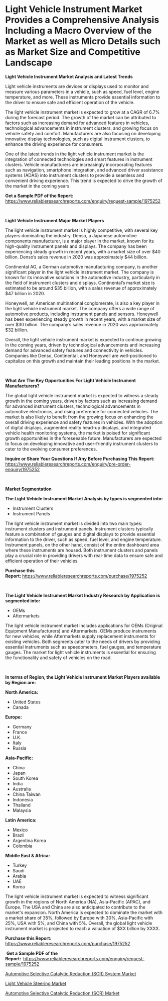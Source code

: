 <p><h1>Light Vehicle Instrument Market Provides a Comprehensive Analysis Including a Macro Overview of the Market as well as Micro Details such as Market Size and Competitive Landscape</h1></p><p><strong>Light Vehicle Instrument Market Analysis and Latest Trends</strong></p>
<p><p>Light vehicle instruments are devices or displays used to monitor and measure various parameters in a vehicle, such as speed, fuel level, engine temperature, and more. These instruments provide essential information to the driver to ensure safe and efficient operation of the vehicle.</p><p>The light vehicle instrument market is expected to grow at a CAGR of 6.7% during the forecast period. The growth of the market can be attributed to factors such as increasing demand for advanced features in vehicles, technological advancements in instrument clusters, and growing focus on vehicle safety and comfort. Manufacturers are also focusing on developing innovative display technologies, such as digital instrument clusters, to enhance the driving experience for consumers.</p><p>One of the latest trends in the light vehicle instrument market is the integration of connected technologies and smart features in instrument clusters. Vehicle manufacturers are increasingly incorporating features such as navigation, smartphone integration, and advanced driver assistance systems (ADAS) into instrument clusters to provide a seamless and convenient driving experience. This trend is expected to drive the growth of the market in the coming years.</p></p>
<p><strong>Get a Sample PDF of the Report:&nbsp;</strong> <a href="https://www.reliableresearchreports.com/enquiry/request-sample/1975252">https://www.reliableresearchreports.com/enquiry/request-sample/1975252</a></p>
<p>&nbsp;</p>
<p><strong>Light Vehicle Instrument Major Market Players</strong></p>
<p><p>The light vehicle instrument market is highly competitive, with several key players dominating the industry. Denso, a Japanese automotive components manufacturer, is a major player in the market, known for its high-quality instrument panels and displays. The company has been experiencing steady growth in recent years, with a market size of over $40 billion. Denso’s sales revenue in 2020 was approximately $44 billion.</p><p>Continental AG, a German automotive manufacturing company, is another significant player in the light vehicle instrument market. The company is known for its innovative solutions in the automotive industry, particularly in the field of instrument clusters and displays. Continental’s market size is estimated to be around $35 billion, with a sales revenue of approximately $47 billion in 2020.</p><p>Honeywell, an American multinational conglomerate, is also a key player in the light vehicle instrument market. The company offers a wide range of automotive products, including instrument panels and sensors. Honeywell has been experiencing steady growth in recent years, with a market size of over $30 billion. The company’s sales revenue in 2020 was approximately $32 billion.</p><p>Overall, the light vehicle instrument market is expected to continue growing in the coming years, driven by technological advancements and increasing demand for advanced safety features and connectivity in vehicles. Companies like Denso, Continental, and Honeywell are well-positioned to capitalize on this growth and maintain their leading positions in the market.</p></p>
<p>&nbsp;</p>
<p><strong>What Are The Key Opportunities For Light Vehicle Instrument Manufacturers?</strong></p>
<p><p>The global light vehicle instrument market is expected to witness a steady growth in the coming years, driven by factors such as increasing demand for advanced instrument clusters, technological advancements in automotive electronics, and rising preference for connected vehicles. The market is also likely to benefit from the growing focus on enhancing the overall driving experience and safety features in vehicles. With the adoption of digital displays, augmented reality head-up displays, and integrated vehicle health monitoring systems, the market is poised for significant growth opportunities in the foreseeable future. Manufacturers are expected to focus on developing innovative and user-friendly instrument clusters to cater to the evolving consumer preferences.</p></p>
<p><strong>Inquire or Share Your Questions If Any Before Purchasing This Report:</strong> <a href="https://www.reliableresearchreports.com/enquiry/pre-order-enquiry/1975252">https://www.reliableresearchreports.com/enquiry/pre-order-enquiry/1975252</a></p>
<p>&nbsp;</p>
<p><strong>Market Segmentation</strong></p>
<p><strong>The Light Vehicle Instrument Market Analysis by types is segmented into:</strong></p>
<p><ul><li>Instrument Clusters</li><li>Instrument Panels</li></ul></p>
<p><p>The light vehicle instrument market is divided into two main types: instrument clusters and instrument panels. Instrument clusters typically feature a combination of gauges and digital displays to provide essential information to the driver, such as speed, fuel level, and engine temperature. Instrument panels, on the other hand, consist of the entire dashboard area where these instruments are housed. Both instrument clusters and panels play a crucial role in providing drivers with real-time data to ensure safe and efficient operation of their vehicles.</p></p>
<p><strong>Purchase this Report:&nbsp;</strong><a href="https://www.reliableresearchreports.com/purchase/1975252">https://www.reliableresearchreports.com/purchase/1975252</a></p>
<p>&nbsp;</p>
<p><strong>The Light Vehicle Instrument Market Industry Research by Application is segmented into:</strong></p>
<p><ul><li>OEMs</li><li>Aftermarkets</li></ul></p>
<p><p>The light vehicle instrument market includes applications for OEMs (Original Equipment Manufacturers) and Aftermarkets. OEMs produce instruments for new vehicles, while Aftermarkets supply replacement instruments for existing vehicles. Both segments cater to the needs of drivers by providing essential instruments such as speedometers, fuel gauges, and temperature gauges. The market for light vehicle instruments is essential for ensuring the functionality and safety of vehicles on the road.</p></p>
<p>&nbsp;</p>
<p><strong>In terms of Region, the Light Vehicle Instrument Market Players available by Region are:</strong></p>
<p>
    <p> <strong> North America: </strong>
        <ul>
            <li>United States</li>
            <li>Canada</li>
        </ul>
        </p> 
    <p> <strong> Europe: </strong>
        <ul>
            <li>Germany</li>
            <li>France</li>
            <li>U.K.</li>
            <li>Italy</li>
            <li>Russia</li>
        </ul>
        </p> 
    <p> <strong> Asia-Pacific: </strong>
        <ul>
            <li>China</li>
            <li>Japan</li>
            <li>South Korea</li>
            <li>India</li>
            <li>Australia</li>
            <li>China Taiwan</li>
            <li>Indonesia</li>
            <li>Thailand</li>
            <li>Malaysia</li>
        </ul>
        </p> 
    <p> <strong> Latin America: </strong>
        <ul>
            <li>Mexico</li>
            <li>Brazil</li>
            <li>Argentina Korea</li>
            <li>Colombia</li>
        </ul>
        </p> 
    <p> <strong> Middle East & Africa: </strong>
        <ul>
            <li>Turkey</li>
            <li>Saudi</li>
            <li>Arabia</li>
            <li>UAE</li>
            <li>Korea</li>
        </ul>
    </p>
    </p>
<p><p>The light vehicle instrument market is expected to witness significant growth in the regions of North America (NA), Asia-Pacific (APAC), and Europe. The USA and China are also anticipated to contribute to the market's expansion. North America is expected to dominate the market with a market share of 35%, followed by Europe with 30%, Asia-Pacific with 25%, USA with 5%, and China with 5%. Overall, the global light vehicle instrument market is projected to reach a valuation of $XX billion by XXXX.</p></p>
<p><strong>Purchase this Report: </strong><a href="https://www.reliableresearchreports.com/purchase/1975252">https://www.reliableresearchreports.com/purchase/1975252</a></p>
<p>&nbsp;<strong>Get a Sample PDF of the Report:&nbsp;&nbsp;</strong><a href="https://www.reliableresearchreports.com/enquiry/request-sample/1975252">https://www.reliableresearchreports.com/enquiry/request-sample/1975252</a></p>
<p><strong></strong></p>
<p><p><a href="https://github.com/joannagoyvaerts/Market-Research-Report-List-1/blob/main/automotive-selective-catalytic-reduction-scr-system-market.md">Automotive Selective Catalytic Reduction (SCR) System Market</a></p><p><a href="https://github.com/Hazelklievgspy6vdcsmu106w/Market-Research-Report-List-1/blob/main/light-vehicle-steering-market.md">Light Vehicle Steering Market</a></p><p><a href="https://github.com/lubmix/Market-Research-Report-List-1/blob/main/automotive-selective-catalytic-reduction-scr-market.md">Automotive Selective Catalytic Reduction (SCR) Market</a></p></p>
